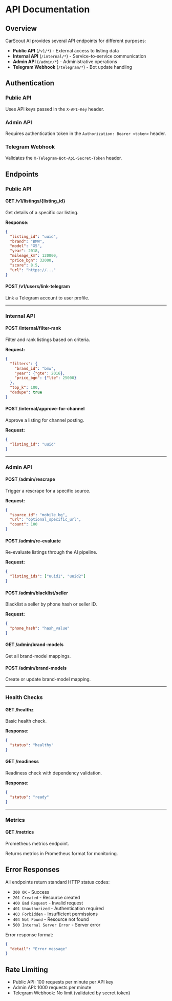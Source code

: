 # API Documentation

## Overview

CarScout AI provides several API endpoints for different purposes:
- **Public API** (`/v1/*`) - External access to listing data
- **Internal API** (`/internal/*`) - Service-to-service communication
- **Admin API** (`/admin/*`) - Administrative operations
- **Telegram Webhook** (`/telegram/*`) - Bot update handling

## Authentication

### Public API
Uses API keys passed in the `X-API-Key` header.

### Admin API
Requires authentication token in the `Authorization: Bearer <token>` header.

### Telegram Webhook
Validates the `X-Telegram-Bot-Api-Secret-Token` header.

## Endpoints

### Public API

#### GET /v1/listings/{listing_id}
Get details of a specific car listing.

**Response:**
```json
{
  "listing_id": "uuid",
  "brand": "BMW",
  "model": "X5",
  "year": 2018,
  "mileage_km": 120000,
  "price_bgn": 32000,
  "score": 8.5,
  "url": "https://..."
}
```

#### POST /v1/users/link-telegram
Link a Telegram account to user profile.

---

### Internal API

#### POST /internal/filter-rank
Filter and rank listings based on criteria.

**Request:**
```json
{
  "filters": {
    "brand_id": "bmw",
    "year": {"gte": 2016},
    "price_bgn": {"lte": 25000}
  },
  "top_k": 100,
  "dedupe": true
}
```

#### POST /internal/approve-for-channel
Approve a listing for channel posting.

**Request:**
```json
{
  "listing_id": "uuid"
}
```

---

### Admin API

#### POST /admin/rescrape
Trigger a rescrape for a specific source.

**Request:**
```json
{
  "source_id": "mobile_bg",
  "url": "optional_specific_url",
  "count": 100
}
```

#### POST /admin/re-evaluate
Re-evaluate listings through the AI pipeline.

**Request:**
```json
{
  "listing_ids": ["uuid1", "uuid2"]
}
```

#### POST /admin/blacklist/seller
Blacklist a seller by phone hash or seller ID.

**Request:**
```json
{
  "phone_hash": "hash_value"
}
```

#### GET /admin/brand-models
Get all brand-model mappings.

#### POST /admin/brand-models
Create or update brand-model mapping.

---

### Health Checks

#### GET /healthz
Basic health check.

**Response:**
```json
{
  "status": "healthy"
}
```

#### GET /readiness
Readiness check with dependency validation.

**Response:**
```json
{
  "status": "ready"
}
```

---

### Metrics

#### GET /metrics
Prometheus metrics endpoint.

Returns metrics in Prometheus format for monitoring.

## Error Responses

All endpoints return standard HTTP status codes:

- `200 OK` - Success
- `201 Created` - Resource created
- `400 Bad Request` - Invalid request
- `401 Unauthorized` - Authentication required
- `403 Forbidden` - Insufficient permissions
- `404 Not Found` - Resource not found
- `500 Internal Server Error` - Server error

Error response format:
```json
{
  "detail": "Error message"
}
```

## Rate Limiting

- Public API: 100 requests per minute per API key
- Admin API: 1000 requests per minute
- Telegram Webhook: No limit (validated by secret token)
